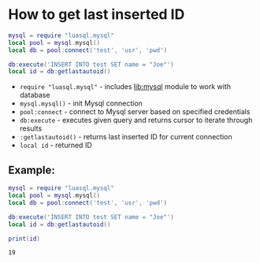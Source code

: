 # How to get last inserted ID

```lua
mysql = require "luasql.mysql"
local pool = mysql.mysql()
local db = pool:connect('test', 'usr', 'pwd')

db:execute('INSERT INTO test SET name = "Joe"')
local id = db:getlastautoid()
```

- `require "luasql.mysql"` - includes [lib:mysql](https://onelinerhub.com/lua-mysql/how-to-install-mysql-lib) module to work with database
- `mysql.mysql()` - init Mysql connection
- `pool:connect` - connect to Mysql server based on specified credentials
- `db:execute` - executes given query and returns cursor to iterate through results
- `:getlastautoid()` - returns last inserted ID for current connection
- `local id` - returned ID

## Example: 
```lua
mysql = require "luasql.mysql"
local pool = mysql.mysql()
local db = pool:connect('test', 'usr', 'pwd')

db:execute('INSERT INTO test SET name = "Joe"')
local id = db:getlastautoid()

print(id)
```
```
19

```

